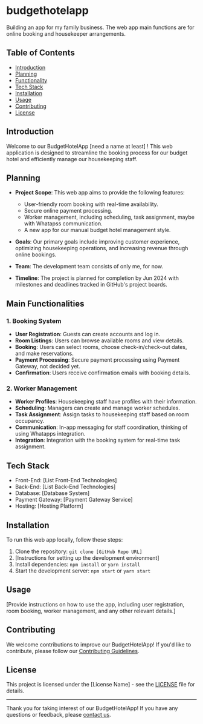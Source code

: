 # budgethotelapp
Building an app for my family business. The web app main functions are for online booking and housekeeper arrangements.

## Table of Contents
- [Introduction](#introduction)
- [Planning](#planning)
- [Functionality](#functionality)
- [Tech Stack](#tech-stack)
- [Installation](#installation)
- [Usage](#usage)
- [Contributing](#contributing)
- [License](#license)

## Introduction

Welcome to our BudgetHotelApp [need a name at least] ! This web application is designed to streamline the booking process for our budget hotel and efficiently manage our housekeeping staff.

## Planning

- **Project Scope**: This web app aims to provide the following features:
  - User-friendly room booking with real-time availability.
  - Secure online payment processing.
  - Worker management, including scheduling, task assignment, maybe with Whatapss communication.
  - A new app for our manual budget hotel management style.

- **Goals**: Our primary goals include improving customer experience, optimizing housekeeping operations, and increasing revenue through online bookings.

- **Team**: The development team consists of only me, for now.

- **Timeline**: The project is planned for completion by Jun 2024 with milestones and deadlines tracked in GitHub's project boards.

## Main Functionalities

### 1. Booking System

- **User Registration**: Guests can create accounts and log in.
- **Room Listings**: Users can browse available rooms and view details.
- **Booking**: Users can select rooms, choose check-in/check-out dates, and make reservations.
- **Payment Processing**: Secure payment processing using Payment Gateway, not decided yet.
- **Confirmation**: Users receive confirmation emails with booking details.

### 2. Worker Management

- **Worker Profiles**: Housekeeping staff have profiles with their information.
- **Scheduling**: Managers can create and manage worker schedules.
- **Task Assignment**: Assign tasks to housekeeping staff based on room occupancy.
- **Communication**: In-app messaging for staff coordination, thinking of using Whatapps integration.
- **Integration**: Integration with the booking system for real-time task assignment.

## Tech Stack

- Front-End: [List Front-End Technologies]
- Back-End: [List Back-End Technologies]
- Database: [Database System]
- Payment Gateway: [Payment Gateway Service]
- Hosting: [Hosting Platform]

## Installation

To run this web app locally, follow these steps:

1. Clone the repository: `git clone [GitHub Repo URL]`
2. [Instructions for setting up the development environment]
3. Install dependencies: `npm install` or `yarn install`
4. Start the development server: `npm start` or `yarn start`

## Usage

[Provide instructions on how to use the app, including user registration, room booking, worker management, and any other relevant details.]

## Contributing

We welcome contributions to improve our BudgetHotelApp! If you'd like to contribute, please follow our [Contributing Guidelines](CONTRIBUTING.md).

## License

This project is licensed under the [License Name] - see the [LICENSE](LICENSE) file for details.

---

Thank you for taking interest of our BudgetHotelApp! If you have any questions or feedback, please [contact us](mailto:farahanams@gmail.com).
